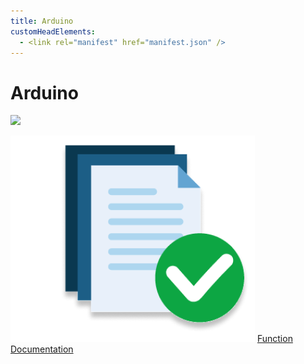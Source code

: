 ```yaml
---
title: Arduino
customHeadElements:
  - <link rel="manifest" href="manifest.json" />
---
```


<div className='docs_title'>
  <h1>Arduino</h1>
</div>

<div className='level2_main_image'>

  <img src="/img/CDPL/Arduino.png" width="220px"/>

</div>

<div className='column_3_images'>

<div className='level_image_column'>

  <!-- [![What is Arduino?](/img/CDPL/what-is-icon.png)](/docs/CoDronePro_Lite/Arduino/What-is-Arduino)
  [What is Arduino?](/docs/CoDronePro_Lite/Arduino/What-is-Arduino)   -->

  <!-- [![Setup and Installation](/img/CDPL/set-up.png)](/docs/CoDronePro_Lite/Arduino/Setup-and-Installation)
  [Setup and Installation](/docs/CoDronePro_Lite/Arduino/Setup-and-Installation) -->

  <!-- [![Update Library](/img/CDPL/python-update-icon.png)](/docs/CoDronePro_Lite/Arduino/Update-Library)
  [Update Library](/docs/CoDronePro_Lite/Arduino/Update-Library) -->


</div>

</div>

<div className='column_2_images'>

<div className='level_image_column'>

  [![Function Documentation](/img/CDPL/doc-app.png)](/docs/CoDronePro_Lite/Arduino/Function-Documentation)
  [Function<br />Documentation](/docs/CoDronePro_Lite/Arduino/Function-Documentation)

  <!-- [![Arduino Changelog](/img/CDPL/doc-app.png)](/docs/CoDronePro_Lite/Arduino/Arduino-Changelog)
  [Arduino Changelog](/docs/CoDronePro_Lite/Arduino/Arduino-Changelog) -->

</div>

<div id='blank'></div>

</div>